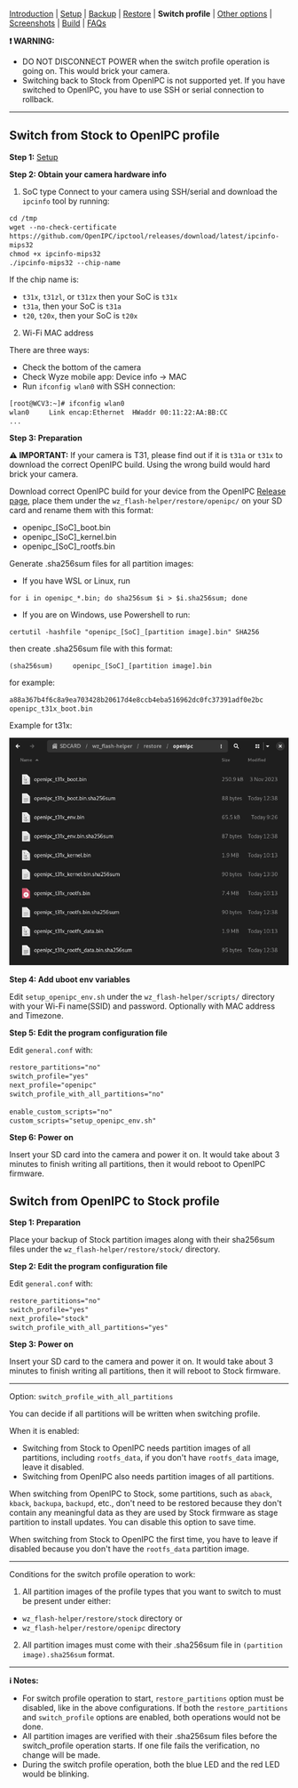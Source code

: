 
[Introduction](README.md) | [Setup](README_setup.md) | [Backup](README_backup.md) | [Restore](README_restore.md) | **Switch profile** | [Other options](README_other_options.md) | [Screenshots](README_screenshots.md) | [Build](README_build.md) | [FAQs](README_FAQs.md)



**❗ WARNING:**
- DO NOT DISCONNECT POWER when the switch profile operation is going on. This would brick your camera.
- Switching back to Stock from OpenIPC is not supported yet. If you have switched to OpenIPC, you have to use SSH or serial connection to rollback.

-----

## Switch from Stock to OpenIPC profile

**Step 1:** [Setup](README_setup.md)

**Step 2: Obtain your camera hardware info**
1. SoC type
Connect to your camera using SSH/serial and download the `ipcinfo` tool by running:
```
cd /tmp
wget --no-check-certificate https://github.com/OpenIPC/ipctool/releases/download/latest/ipcinfo-mips32
chmod +x ipcinfo-mips32
./ipcinfo-mips32 --chip-name
```
If the chip name is:
- `t31x`, `t31zl`, or `t31zx` then your SoC is `t31x`
- `t31a`, then your SoC is `t31a`
- `t20`, `t20x`, then your SoC is `t20x`

2. Wi-Fi MAC address

There are three ways:
- Check the bottom of the camera
- Check Wyze mobile app: Device info -> MAC
- Run `ifconfig wlan0` with SSH connection:

```
[root@WCV3:~]# ifconfig wlan0
wlan0     Link encap:Ethernet  HWaddr 00:11:22:AA:BB:CC
...
```

**Step 3: Preparation**

**⚠️ IMPORTANT:** If your camera is T31, please find out if it is `t31a` or `t31x` to download the correct OpenIPC build. Using the wrong build would hard brick your camera.

Download correct OpenIPC build for your device from the OpenIPC [Release page](https://github.com/OpenIPC/firmware/releases/tag/latest), place them under the `wz_flash-helper/restore/openipc/` on your SD card and rename them with this format:
- openipc_[SoC]_boot.bin
- openipc_[SoC]_kernel.bin
- openipc_[SoC]_rootfs.bin

Generate .sha256sum files for all partition images:
- If you have WSL or Linux, run
```
for i in openipc_*.bin; do sha256sum $i > $i.sha256sum; done
```

- If you are on Windows, use Powershell to run:
```
certutil -hashfile "openipc_[SoC]_[partition image].bin" SHA256
```
then create .sha256sum file with this format:
```
(sha256sum)		openipc_[SoC]_[partition image].bin
```
for example:
```
a88a367b4f6c8a9ea703428b20617d4e8ccb4eba516962dc0fc37391adf0e2bc  openipc_t31x_boot.bin
```

Example for t31x:

![Alt text](https://raw.githubusercontent.com/archandanime/wz_flash-helper/main/images/switch_profile_01.png)

**Step 4: Add uboot env variables**

Edit `setup_openipc_env.sh` under the `wz_flash-helper/scripts/` directory with your Wi-Fi name(SSID) and password. Optionally with MAC address and Timezone.

**Step 5: Edit the program configuration file**

Edit `general.conf` with:
```
restore_partitions="no"
switch_profile="yes"
next_profile="openipc"
switch_profile_with_all_partitions="no"

enable_custom_scripts="no"
custom_scripts="setup_openipc_env.sh"
```

**Step 6: Power on**

Insert your SD card into the camera and power it on. It would take about 3 minutes to finish writing all partitions, then it would reboot to OpenIPC firmware.

## Switch from OpenIPC to Stock profile
**Step 1: Preparation**

Place your backup of Stock partition images along with their sha256sum files under the `wz_flash-helper/restore/stock/` directory.

**Step 2: Edit the program configuration file**

Edit `general.conf` with:
```
restore_partitions="no"
switch_profile="yes"
next_profile="stock"
switch_profile_with_all_partitions="yes"
```

**Step 3: Power on**

Insert your SD card to the camera and power it on. It would take about 3 minutes to finish writing all partitions, then it will reboot to Stock firmware.

-----

Option: `switch_profile_with_all_partitions`

You can decide if all partitions will be written when switching profile.

When it is enabled:
- Switching from Stock to OpenIPC needs partition images of all partitions, including `rootfs_data`, if you don't have `rootfs_data` image, leave it disabled.
- Switching from OpenIPC also needs partition images of all partitions.

When switching from OpenIPC to Stock, some partitions, such as `aback`, `kback`, `backupa`, `backupd`, etc., don't need to be restored because they don't contain any meaningful data as they are used by Stock firmware as stage partition to install updates. You can disable this option to save time.

When switching from Stock to OpenIPC the first time, you have to leave if disabled because you don't have the `rootfs_data` partition image.

-----

Conditions for the switch profile operation to work:

1. All partition images of the profile types that you want to switch to must be present under either:
- `wz_flash-helper/restore/stock` directory or
- `wz_flash-helper/restore/openipc` directory

2. All partition images must come with their .sha256sum file in `(partition image).sha256sum` format.

-----

**ℹ️ Notes:**
- For switch profile operation to start, `restore_partitions` option must be disabled, like in the above configurations. If both the  `restore_partitions` and `switch_profile` options are enabled, both operations would not be done.
- All partition images are verified with their .sha256sum files before the switch_profile operation starts. If one file fails the verification, no change will be made.
- During the switch profile operation, both the blue LED and the red LED would be blinking.

